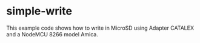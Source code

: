# simple-write

This example code shows how to write in MicroSD using Adapter CATALEX and a NodeMCU 8266 model Amica.



